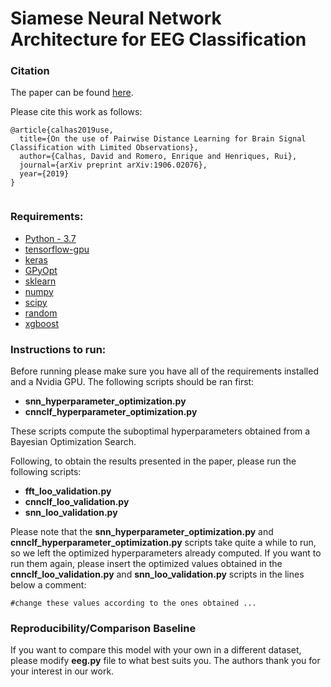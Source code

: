 # Siamese Neural Network Architecture for EEG Classification

### Citation
The paper can be found [here].

Please cite this work as follows:

```
@article{calhas2019use,
  title={On the use of Pairwise Distance Learning for Brain Signal Classification with Limited Observations},
  author={Calhas, David and Romero, Enrique and Henriques, Rui},
  journal={arXiv preprint arXiv:1906.02076},
  year={2019}
}


```

### Requirements:
* [Python - 3.7]
* [tensorflow-gpu]
* [keras]
* [GPyOpt]
* [sklearn]
* [numpy]
* [scipy]
* [random]
* [xgboost]

### Instructions to run:
Before running please make sure you have all of the requirements  installed and a Nvidia GPU.
The following scripts should be ran first: 
* **snn_hyperparameter_optimization.py**
* **cnnclf_hyperparameter_optimization.py**

These scripts compute the suboptimal hyperparameters obtained from a Bayesian Optimization Search.

Following, to obtain the results presented in the paper, please run the following scripts: 
* **fft_loo_validation.py**
* **cnnclf_loo_validation.py**
* **snn_loo_validation.py**

Please note that the **snn_hyperparameter_optimization.py** and **cnnclf_hyperparameter_optimization.py** scripts take quite a while to run, so we left the optimized hyperparameters already computed. If you want to run them again, please insert the optimized values obtained in the **cnnclf_loo_validation.py** and **snn_loo_validation.py** scripts in the lines below a comment: 

```
#change these values according to the ones obtained ...
```

### Reproducibility/Comparison Baseline
If you want to compare this model with your own in a different dataset, please modify **eeg.py** file to what best suits you. The authors thank you for your interest in our work.

[Python - 3.7]: https://www.python.org/downloads/release/python-370/
[tensorflow-gpu]: https://www.tensorflow.org/install/gpu
[keras]: https://keras.io/
[GPyOpt]: https://sheffieldml.github.io/GPyOpt/
[sklearn]: https://pypi.org/project/scikit-learn/
[numpy]: https://pypi.org/project/numpy/
[scipy]: https://pypi.org/project/scipy/
[random]: https://pypi.org/project/random2/
[xgboost]: https://pypi.org/project/xgboost/
[here]: https://arxiv.org/pdf/1906.02076.pdf
